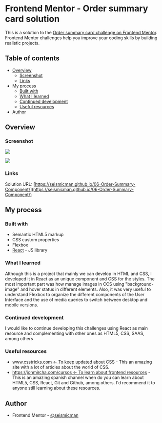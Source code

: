 # Frontend Mentor - Order summary card solution

This is a solution to the [Order summary card challenge on Frontend Mentor](https://www.frontendmentor.io/challenges/order-summary-component-QlPmajDUj). Frontend Mentor challenges help you improve your coding skills by building realistic projects.

## Table of contents

- [Overview](#overview)
  - [Screenshot](#screenshot)
  - [Links](#links)
- [My process](#my-process)
  - [Built with](#built-with)
  - [What I learned](#what-i-learned)
  - [Continued development](#continued-development)
  - [Useful resources](#useful-resources)
- [Author](#author)

## Overview

### Screenshot

![](./public/assets/images/screenshot1.jpg)

![](./public/assets/images/screenshot2.jpg)

### Links

Solution URL: [https://seismicman.github.io/06-Order-Summary-Component/](https://seismicman.github.io/06-Order-Summary-Component/)

## My process

### Built with

- Semantic HTML5 markup
- CSS custom properties
- Flexbox
- [React](https://reactjs.org/) - JS library

### What I learned

Although this is a project that mainly we can develop in HTML and CSS, I developed it in React as an unique component and CSS for the styles. The most important part was how manage images in CCS using "background-image" and hover status in different elements. Also, it was very useful to understand Flexbox to organize the different components of the User Interface and the use of media queries to switch between desktop and mobile versions.

### Continued development

I would like to continue developing this challenges using React as main resource and complementing with other ones as HTML5, CSS, SAAS, among others

### Useful resources

- [www.csstricks.com <- To keep updated about CSS](https://css-tricks.com/) - This an amazing site with a lot of articles about the world of CSS.
- [https://jonmircha.com/cursos <- To learn about frontend resources](https://jonmircha.com/cursos) - This is an amazing spanish channel when do you can learn about HTML5, CSS, React, Git and Github, among others. I'd recommend it to anyone still learning about these resources.

## Author

- Frontend Mentor - [@seismicman](https://www.frontendmentor.io/profile/seismicman)

